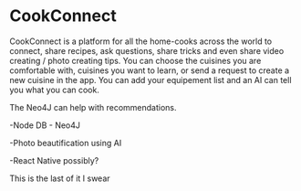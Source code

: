# CookConnect

CookConnect is a platform for all the home-cooks across the world to connect, share recipes, ask questions, share tricks and even share video creating / photo creating tips. You can choose the cuisines you are comfortable with, cuisines you want to learn, or send a request to create a new cuisine in the app. You can add your equipement list and an AI can tell you what you can cook.

The Neo4J can help with recommendations.

-Node DB - Neo4J

-Photo beautification using AI

-React Native possibly?

This is the last of it I swear
